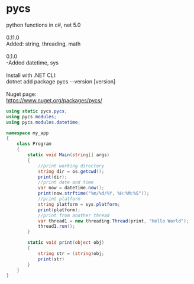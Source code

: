 # pycs
python functions in c#, net 5.0<br/>
<br/>
0.11.0<br/>
Added: string, threading, math
<br/><br/>
0.1.0<br/>
-Added datetime, sys<br/>
<br/>
Install with .NET CLI:<br/>
dotnet add package pycs --version [version]<br/>
<br/>
Nuget page:<br/>
https://www.nuget.org/packages/pycs/

```csharp
using static pycs.pycs;
using pycs.modules;
using pycs.modules.datetime;

namespace my_app
{
    class Program
    {
        static void Main(string[] args)
        {
            //print working directory
            string dir = os.getcwd();
            print(dir);
            //print date and time
            var now = datetime.now();
            print(now.strftime("%m/%d/%Y, %H:%M:%S"));
            //print platform
            string platform = sys.platform;
            print(platform);
            //print from another thread
            var thread1 = new threading.Thread(print, "Hello World");
            thread1.run();
        }

        static void print(object obj) 
        {
            string str = (string)obj;
            print(str)
        }
    }
}
```
